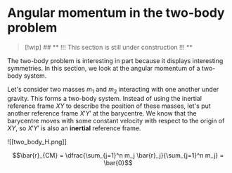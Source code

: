 # Angular momentum in the two-body problem
<!-- [Wakker] section 2.7 -->

> [!wip] ## ** !!! This section is still under construction !!! **

The two-body problem is interesting in part because it displays interesting symmetries. In this section, we look at the angular momentum of a two-body system.

Let's consider two masses $m_1$ and $m_2$ interacting with one another under gravity. This forms a two-body system. Instead of using the inertial reference frame $XY$ to describe the position of these masses, let's put another reference frame $X'Y'$ at the barycentre. We know that the barycentre moves with some constant velocity with respect to the origin of $XY$, so $X'Y'$ is also an **inertial** reference frame.

![[two_body_H.png]]

$$\bar{r}_{CM} = \dfrac{\sum_{j=1}^n m_j \bar{r}_j}{\sum_{j=1}^n m_j} = \bar{0}$$

